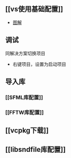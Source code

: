 ## [[vs使用基础配置]]
* [图解](vs创建工程.pdf)
## 调试
同解决方案切换项目
* 右键项目，设置为启动项目
## 导入库
### [[SFML库配置]]
### [[FFTW库配置]]
## [[vcpkg下载]]
## [[libsndfile库配置]]